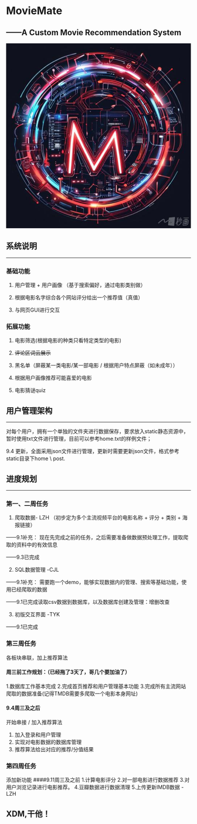 # MovieMate
## ——A Custom Movie Recommendation System
![img.png](img.png)
## 系统说明

---
### 基础功能
1. 用户管理 + 用户画像 （基于搜索偏好，通过电影类别做）

2. 根据电影名字综合各个网站评分给出一个推荐值（真值）

3. 与网页GUI进行交互

### 拓展功能
1. 电影筛选(根据电影的种类只看特定类型的电影)

2. ~~评论区词云展示~~

3. 黑名单（屏蔽某一类电影/某一部电影 / 根据用户特点屏蔽（如未成年））

4. 根据用户画像推荐可能喜爱的电影

5. 电影猜谜quiz

## 用户管理架构

---
对每个用户，拥有一个单独的文件夹进行数据保存，要求放入static静态资源中，暂时使用txt文件进行管理，目前可以参考home.txt的样例文件；

9.4 更新，全面采用json文件进行管理，更新时需要更新json文件，格式参考static目录下home \ post.
## 进度规划

---
### 第一、二周任务
1. 爬取数据- LZH （初步定为多个主流视频平台的电影名称 + 评分 + 类别 + 海报链接）

——9.1补充： 现在先完成之前的任务，之后需要准备做数据预处理工作，提取爬取的资料中的有效信息

——9.3已完成

2. SQL数据管理 -CJL

——9.1补充： 需要跑一个demo，能够实现数据内的管理、搜索等基础功能，使用已经爬取的数据

——9.1已完成读取csv数据到数据库，以及数据库创建及管理：增删改查

3. 初版交互界面 -TYK

——9.1已完成

### 第三周任务
各板块串联，加上推荐算法

#### 周三前工作规划：（已经拖了3天了，哥几个要加油了）

1.数据库工作基本完成
2.完成首页推荐和用户管理基本功能
3.完成所有主流网站爬取的数据准备(记得TMDB需要多爬取一个电影本身网址)

#### 9.4周三及之后

开始串接 / 加入推荐算法

1. 加入登录和用户管理
2. 实现对电影数据的数据库管理
3. 推荐算法给出对应的推荐/分值结果


### 第四周任务
添加新功能
####9.11周三及之前
1.计算电影评分
2.对一部电影进行数据推荐
3.对用户浏览记录进行电影推荐。
4.豆瓣数据进行数据清理
5.上传更新IMDB数据 -LZH

## XDM,干他！


